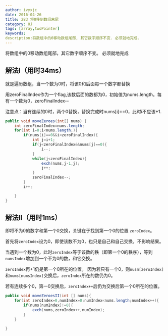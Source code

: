 ```yaml
---
author: ivyxjc
date: 2016-04-26
title: 283 将0移到数组末尾
category: OJ
tags: [array,twoPointer]
keywords:
description:将数组中的0移动数组尾部, 其它数字顺序不变. 必须就地完成.
---
```


将数组中的0移动数组尾部，其它数字顺序不变。
必须就地完成

## 解法I（用时34ms）

就是遍历数组，当一个数为0时，将该0和后面每一个数字都替换

用zeroFinalIndex作为一个flag,该数后面的数都为0，初始值为nums.length。每有一个数为0，zeroFinalIndex--

注意点：当有连续的0时，两个0替换，替换完成时nums[i]==0，此时i不应该+1.

```java
public void moveZeroes(int[] nums) {
    int zeroFinalIndex=nums.length;
    for(int i=0;i<nums.length;){
        if(nums[i]==0&&i<zeroFinalIndex){
            int j=i+1;
            if(j<zeroFinalIndex&&nums[j]==0){
                i--;
            }
            while(j<zeroFinalIndex){
                exch(nums,j-1,j);
                j++;
            }
            zeroFinalIndex--;
        }
        i++;

    }
}
```



## 解法II（用时1ms）

即将不为0的数字和第一个0交换，关键在于找到第一个0的位置 `zeroIndex`。

首先将`zeroIndex`设为0，即使该数不为0，也只是自己和自己交换，不影响结果。

当遇到一个数为0，此时`zeroIndex`等于该数的秩（即第一个0的秩序），等到`numsIndex`增加到一个不为0的数，和它交换。

`zeroIndex`再+1仍是第一个0所在的位置。
因为若只有一个0，则`nusm[zeroIndex]`和`nums[numsIndex]`交换后，`zeroIndex`所在的数仍为0。

若有连续多个0，第一0交换后，`zeroIndex++`后仍为交换后第一个0所在的位置。

```java
public void moveZeroesII(int [] nums){
    for(int zeroIndex=0,numIndex=0;numIndex<nums.length;numIndex++){
        if(nums[numIndex]!=0){
            exch(nums,zeroIndex++,numIndex);
        }
    }

}
```
